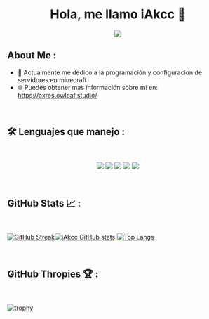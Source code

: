 <div align="center" width="50">
</div>
<h1 align="center">Hola, me llamo iAkcc 👋</h1>

<p align="center">
    <img src="https://komarev.com/ghpvc/?username=iAkcc&color=red"/> 
</p>

## About Me :

- 🏢 Actualmente me dedico a la programación y configuracion de servidores en minecraft
- 🌐 Puedes obtener mas información sobre mi en: https://axres.owleaf.studio/

<br>

## 🛠️ Lenguajes que manejo  :

<br>

<p align="center">
  <img src="https://img.shields.io/badge/Python-3776AB?style=for-the-badge&logo=python&logoColor=white"/>
  <img src="https://img.shields.io/badge/JavaScript-F7DF1E?style=for-the-badge&logo=javascript&logoColor=black"/>
  <img src="https://img.shields.io/badge/HTML-E34F26?style=for-the-badge&logo=html5&logoColor=white"/>
  <img src="https://img.shields.io/badge/CSS-1572B6?style=for-the-badge&logo=css3&logoColor=white"/>    
  <img src="https://img.shields.io/badge/Node.js-339933?style=for-the-badge&logo=nodedotjs&logoColor=white"/>        
</p>

<br>

## GitHub Stats 📈 :

<br>

[![GitHub Streak](https://github-readme-streak-stats.herokuapp.com?user=iAkcc&theme=algolia&date_format=M%20j%5B%2C%20Y%5D)](https://git.io/streak-stats)[![iAkcc GitHub stats](https://github-readme-stats.vercel.app/api?username=iAkcc&theme=algolia)](https://github.com/iAkcc/github-readme-stats) [![Top Langs](https://github-readme-stats.vercel.app/api/top-langs/?username=iAkcc&theme=algolia)](https://github.com/iAkcc/github-readme-stats)

<br>

## GitHub Thropies 🏆 :

<br>

[![trophy](https://github-profile-trophy.vercel.app/?username=iAkcc)](https://github.com/iAkcc/github-profile-trophy)

<br>
